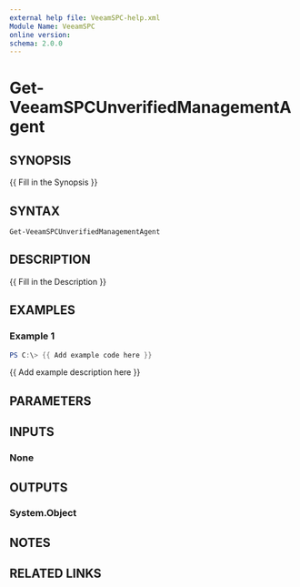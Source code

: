 ```yaml
---
external help file: VeeamSPC-help.xml
Module Name: VeeamSPC
online version:
schema: 2.0.0
---
```


# Get-VeeamSPCUnverifiedManagementAgent

## SYNOPSIS
{{ Fill in the Synopsis }}

## SYNTAX

```
Get-VeeamSPCUnverifiedManagementAgent
```

## DESCRIPTION
{{ Fill in the Description }}

## EXAMPLES

### Example 1
```powershell
PS C:\> {{ Add example code here }}
```

{{ Add example description here }}

## PARAMETERS

## INPUTS

### None

## OUTPUTS

### System.Object
## NOTES

## RELATED LINKS
